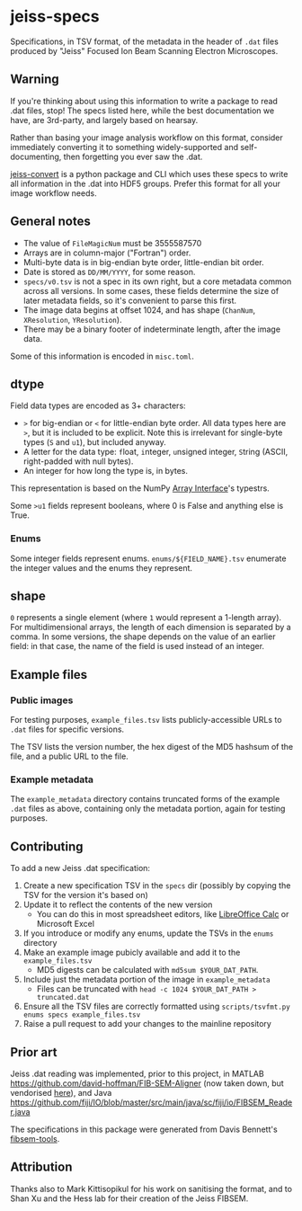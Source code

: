 # jeiss-specs

Specifications, in TSV format, of the metadata in the header of `.dat` files produced by "Jeiss" Focused Ion Beam Scanning Electron Microscopes.

## Warning

If you're thinking about using this information to write a package to read .dat files, stop!
The specs listed here, while the best documentation we have, are 3rd-party, and largely based on hearsay.

Rather than basing your image analysis workflow on this format,
consider immediately converting it to something widely-supported and self-documenting, then forgetting you ever saw the .dat.

[jeiss-convert](https://github.com/clbarnes/jeiss-convert) is a python package and CLI which uses these specs to write all information in the .dat into HDF5 groups.
Prefer this format for all your image workflow needs.

## General notes

- The value of `FileMagicNum` must be 3555587570
- Arrays are in column-major ("Fortran") order.
- Multi-byte data is in big-endian byte order, little-endian bit order.
- Date is stored as `DD/MM/YYYY`, for some reason.
- `specs/v0.tsv` is not a spec in its own right, but a core metadata common across all versions. In some cases, these fields determine the size of later metadata fields, so it's convenient to parse this first.
- The image data begins at offset 1024, and has shape (`ChanNum`, `XResolution`, `YResolution`).
- There may be a binary footer of indeterminate length, after the image data.

Some of this information is encoded in `misc.toml`.

## dtype

Field data types are encoded as 3+ characters:

- `>` for big-endian or `<` for little-endian byte order. All data types here are `>`, but it is included to be explicit. Note this is irrelevant for single-byte types (`S` and `u1`), but included anyway.
- A letter for the data type: `f`loat, `i`nteger, `u`nsigned integer, `S`tring (ASCII, right-padded with null bytes).
- An integer for how long the type is, in bytes.

This representation is based on the NumPy [Array Interface](https://numpy.org/doc/stable/reference/arrays.interface.html#object.__array_interface__)'s typestrs.

Some `>u1` fields represent booleans, where 0 is False and anything else is True.

### Enums

Some integer fields represent enums.
`enums/${FIELD_NAME}.tsv` enumerate the integer values and the enums they represent.

## shape

`0` represents a single element (where `1` would represent a 1-length array).
For multidimensional arrays, the length of each dimension is separated by a comma.
In some versions, the shape depends on the value of an earlier field: in that case, the name of the field is used instead of an integer.

## Example files

### Public images

For testing purposes, `example_files.tsv` lists publicly-accessible URLs to `.dat` files for specific versions.

The TSV lists the version number, the hex digest of the MD5 hashsum of the file, and a public URL to the file.

### Example metadata

The `example_metadata` directory contains truncated forms of the example `.dat` files as above,
containing only the metadata portion, again for testing purposes.

## Contributing

To add a new Jeiss .dat specification:

1. Create a new specification TSV in the `specs` dir (possibly by copying the TSV for the version it's based on)
2. Update it to reflect the contents of the new version
    - You can do this in most spreadsheet editors, like [LibreOffice Calc](https://www.libreoffice.org/) or Microsoft Excel
3. If you introduce or modify any enums, update the TSVs in the `enums` directory
4. Make an example image pubicly available and add it to the `example_files.tsv`
    - MD5 digests can be calculated with `md5sum $YOUR_DAT_PATH`.
5. Include just the metadata portion of the image in `example_metadata`
    - Files can be truncated with `head -c 1024 $YOUR_DAT_PATH > truncated.dat`
6. Ensure all the TSV files are correctly formatted using `scripts/tsvfmt.py enums specs example_files.tsv`
7. Raise a pull request to add your changes to the mainline repository

## Prior art

Jeiss .dat reading was implemented, prior to this project, in MATLAB https://github.com/david-hoffman/FIB-SEM-Aligner (now taken down, but vendorised [here](https://github.com/clbarnes/jfibsem_dat/tree/main/reference)), and Java https://github.com/fiji/IO/blob/master/src/main/java/sc/fiji/io/FIBSEM_Reader.java

The specifications in this package were generated from Davis Bennett's [fibsem-tools](https://github.com/janelia-cosem/fibsem-tools).

## Attribution

Thanks also to Mark Kittisopikul for his work on sanitising the format,
and to Shan Xu and the Hess lab for their creation of the Jeiss FIBSEM.
